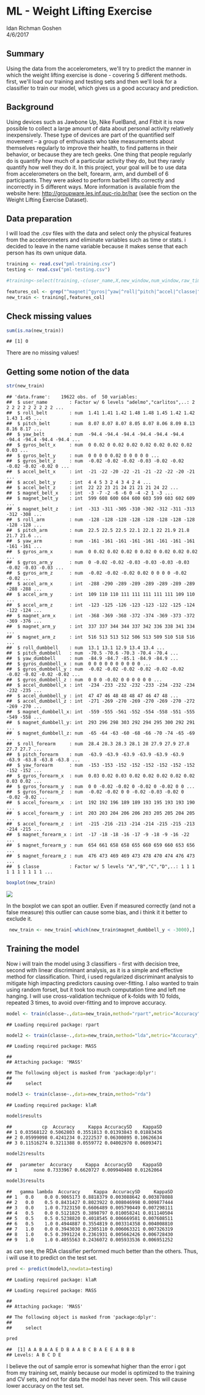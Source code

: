 # ML - Weight Lifting Exercise
Idan Richman Goshen  
4/6/2017  



## Summary
Using the data from the accelerometers, we'll try to predict the manner in which the weight lifting exercise is done - covering 5 different methods.
first, we'll load our training and testing sets and then we'll look for a classifier to train our model, which gives us a good accuracy and prediction. 

## Background
Using devices such as Jawbone Up, Nike FuelBand, and Fitbit it is now possible to collect a large amount of data about personal activity relatively inexpensively. These type of devices are part of the quantified self movement – a group of enthusiasts who take measurements about themselves regularly to improve their health, to find patterns in their behavior, or because they are tech geeks. One thing that people regularly do is quantify how much of a particular activity they do, but they rarely quantify how well they do it. In this project, your goal will be to use data from accelerometers on the belt, forearm, arm, and dumbell of 6 participants. They were asked to perform barbell lifts correctly and incorrectly in 5 different ways. More information is available from the website here: <http://groupware.les.inf.puc-rio.br/har> (see the section on the Weight Lifting Exercise Dataset).

## Data preparation
I will load the .csv files with the data and select only the physical features from the accelerometers and eliminate variables such as time or stats. i decided to leave in the name variable because it makes sense that each person has its own unique data.

```r
training <- read.csv("pml-training.csv")
testing <- read.csv("pml-testing.csv")

#training<-select(training,-c(user_name,X,new_window,num_window,raw_timestamp_part_1,raw_timestamp_part_2,cvtd_timestamp))

features_col <- grep("^magnet|^gyros|^yaw|^roll|^pitch|^accel|^classe|^user",names(training))
new_train <- training[,features_col]
```

## Check missing values

```r
sum(is.na(new_train))
```

```
## [1] 0
```

There are no missing values!

## Getting some notion of the data

```r
str(new_train)
```

```
## 'data.frame':	19622 obs. of  50 variables:
##  $ user_name        : Factor w/ 6 levels "adelmo","carlitos",..: 2 2 2 2 2 2 2 2 2 2 ...
##  $ roll_belt        : num  1.41 1.41 1.42 1.48 1.48 1.45 1.42 1.42 1.43 1.45 ...
##  $ pitch_belt       : num  8.07 8.07 8.07 8.05 8.07 8.06 8.09 8.13 8.16 8.17 ...
##  $ yaw_belt         : num  -94.4 -94.4 -94.4 -94.4 -94.4 -94.4 -94.4 -94.4 -94.4 -94.4 ...
##  $ gyros_belt_x     : num  0 0.02 0 0.02 0.02 0.02 0.02 0.02 0.02 0.03 ...
##  $ gyros_belt_y     : num  0 0 0 0 0.02 0 0 0 0 0 ...
##  $ gyros_belt_z     : num  -0.02 -0.02 -0.02 -0.03 -0.02 -0.02 -0.02 -0.02 -0.02 0 ...
##  $ accel_belt_x     : int  -21 -22 -20 -22 -21 -21 -22 -22 -20 -21 ...
##  $ accel_belt_y     : int  4 4 5 3 2 4 3 4 2 4 ...
##  $ accel_belt_z     : int  22 22 23 21 24 21 21 21 24 22 ...
##  $ magnet_belt_x    : int  -3 -7 -2 -6 -6 0 -4 -2 1 -3 ...
##  $ magnet_belt_y    : int  599 608 600 604 600 603 599 603 602 609 ...
##  $ magnet_belt_z    : int  -313 -311 -305 -310 -302 -312 -311 -313 -312 -308 ...
##  $ roll_arm         : num  -128 -128 -128 -128 -128 -128 -128 -128 -128 -128 ...
##  $ pitch_arm        : num  22.5 22.5 22.5 22.1 22.1 22 21.9 21.8 21.7 21.6 ...
##  $ yaw_arm          : num  -161 -161 -161 -161 -161 -161 -161 -161 -161 -161 ...
##  $ gyros_arm_x      : num  0 0.02 0.02 0.02 0 0.02 0 0.02 0.02 0.02 ...
##  $ gyros_arm_y      : num  0 -0.02 -0.02 -0.03 -0.03 -0.03 -0.03 -0.02 -0.03 -0.03 ...
##  $ gyros_arm_z      : num  -0.02 -0.02 -0.02 0.02 0 0 0 0 -0.02 -0.02 ...
##  $ accel_arm_x      : int  -288 -290 -289 -289 -289 -289 -289 -289 -288 -288 ...
##  $ accel_arm_y      : int  109 110 110 111 111 111 111 111 109 110 ...
##  $ accel_arm_z      : int  -123 -125 -126 -123 -123 -122 -125 -124 -122 -124 ...
##  $ magnet_arm_x     : int  -368 -369 -368 -372 -374 -369 -373 -372 -369 -376 ...
##  $ magnet_arm_y     : int  337 337 344 344 337 342 336 338 341 334 ...
##  $ magnet_arm_z     : int  516 513 513 512 506 513 509 510 518 516 ...
##  $ roll_dumbbell    : num  13.1 13.1 12.9 13.4 13.4 ...
##  $ pitch_dumbbell   : num  -70.5 -70.6 -70.3 -70.4 -70.4 ...
##  $ yaw_dumbbell     : num  -84.9 -84.7 -85.1 -84.9 -84.9 ...
##  $ gyros_dumbbell_x : num  0 0 0 0 0 0 0 0 0 0 ...
##  $ gyros_dumbbell_y : num  -0.02 -0.02 -0.02 -0.02 -0.02 -0.02 -0.02 -0.02 -0.02 -0.02 ...
##  $ gyros_dumbbell_z : num  0 0 0 -0.02 0 0 0 0 0 0 ...
##  $ accel_dumbbell_x : int  -234 -233 -232 -232 -233 -234 -232 -234 -232 -235 ...
##  $ accel_dumbbell_y : int  47 47 46 48 48 48 47 46 47 48 ...
##  $ accel_dumbbell_z : int  -271 -269 -270 -269 -270 -269 -270 -272 -269 -270 ...
##  $ magnet_dumbbell_x: int  -559 -555 -561 -552 -554 -558 -551 -555 -549 -558 ...
##  $ magnet_dumbbell_y: int  293 296 298 303 292 294 295 300 292 291 ...
##  $ magnet_dumbbell_z: num  -65 -64 -63 -60 -68 -66 -70 -74 -65 -69 ...
##  $ roll_forearm     : num  28.4 28.3 28.3 28.1 28 27.9 27.9 27.8 27.7 27.7 ...
##  $ pitch_forearm    : num  -63.9 -63.9 -63.9 -63.9 -63.9 -63.9 -63.9 -63.8 -63.8 -63.8 ...
##  $ yaw_forearm      : num  -153 -153 -152 -152 -152 -152 -152 -152 -152 -152 ...
##  $ gyros_forearm_x  : num  0.03 0.02 0.03 0.02 0.02 0.02 0.02 0.02 0.03 0.02 ...
##  $ gyros_forearm_y  : num  0 0 -0.02 -0.02 0 -0.02 0 -0.02 0 0 ...
##  $ gyros_forearm_z  : num  -0.02 -0.02 0 0 -0.02 -0.03 -0.02 0 -0.02 -0.02 ...
##  $ accel_forearm_x  : int  192 192 196 189 189 193 195 193 193 190 ...
##  $ accel_forearm_y  : int  203 203 204 206 206 203 205 205 204 205 ...
##  $ accel_forearm_z  : int  -215 -216 -213 -214 -214 -215 -215 -213 -214 -215 ...
##  $ magnet_forearm_x : int  -17 -18 -18 -16 -17 -9 -18 -9 -16 -22 ...
##  $ magnet_forearm_y : num  654 661 658 658 655 660 659 660 653 656 ...
##  $ magnet_forearm_z : num  476 473 469 469 473 478 470 474 476 473 ...
##  $ classe           : Factor w/ 5 levels "A","B","C","D",..: 1 1 1 1 1 1 1 1 1 1 ...
```

```r
boxplot(new_train)
```

![](index_files/figure-html/exploratory-1.png)<!-- -->

In the boxplot we can spot an outlier. Even if measured correctly (and not a false measure) this outlier can cause some bias, and i think it it better to exclude it.


```r
 new_train <- new_train[-which(new_train$magnet_dumbbell_y < -3000),]
```

## Training the model

Now i will train the model using 3 classifiers - first with decision tree, second with linear discriminant analysis, as it is a simple and effective method for classification. Third, i used regularized discriminant analysis to mitigate high impacting predictors causing over-fitting. I also wanted to train using random forset, but it took too much computation time and left me hanging.
I will use cross-validation technique of k-folds with 10 folds, repeated 3 times, to avoid over-fitting and to improve accuracy.


```r
model <- train(classe~.,data=new_train,method="rpart",metric="Accuracy",trControl=trainControl(method="repeatedcv", number=10, repeats=3))
```

```
## Loading required package: rpart
```

```r
model2 <- train(classe~.,data=new_train,method="lda",metric="Accuracy",trControl=trainControl(method="repeatedcv", number=10, repeats=3))
```

```
## Loading required package: MASS
```

```
## 
## Attaching package: 'MASS'
```

```
## The following object is masked from 'package:dplyr':
## 
##     select
```

```r
model3 <- train(classe~.,data=new_train,method="rda")
```

```
## Loading required package: klaR
```

```r
model$results
```

```
##           cp  Accuracy     Kappa AccuracySD    KappaSD
## 1 0.03568122 0.5062803 0.3551813 0.01393843 0.01883436
## 2 0.05999098 0.4241234 0.2222537 0.06300895 0.10626634
## 3 0.11516274 0.3211388 0.0559772 0.04002970 0.06093471
```

```r
model2$results
```

```
##   parameter  Accuracy     Kappa  AccuracySD    KappaSD
## 1      none 0.7333967 0.6620727 0.009940408 0.01262064
```

```r
model3$results
```

```
##   gamma lambda  Accuracy     Kappa  AccuracySD     KappaSD
## 1   0.0    0.0 0.9065173 0.8818379 0.003088642 0.003878088
## 2   0.0    0.5 0.8431427 0.8023922 0.008046998 0.009877444
## 3   0.0    1.0 0.7323150 0.6606489 0.005790449 0.007298111
## 4   0.5    0.0 0.5121825 0.3898797 0.010058241 0.011140504
## 5   0.5    0.5 0.5238820 0.4018545 0.006669581 0.007608511
## 6   0.5    1.0 0.4944887 0.3554819 0.003314358 0.004008810
## 7   1.0    0.0 0.3943030 0.2305110 0.006063321 0.007326319
## 8   1.0    0.5 0.3991224 0.2361931 0.005662426 0.006728430
## 9   1.0    1.0 0.4055563 0.2436072 0.005933536 0.006951252
```

as can see, the RDA classifier performed much better than the others.
Thus, i will use it to predict on the test set.


```r
pred <- predict(model3,newdata=testing)
```

```
## Loading required package: klaR
```

```
## Loading required package: MASS
```

```
## 
## Attaching package: 'MASS'
```

```
## The following object is masked from 'package:dplyr':
## 
##     select
```

```r
pred
```

```
##  [1] A A B A A E D B A A B C B A E E A B B B
## Levels: A B C D E
```

I believe the out of sample error is somewhat higher than the error i got from my training set, mainly because our model is optimized to the training and CV sets, and not for data the model has never seen. This will cause lower accuracy on the test set.
